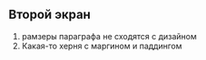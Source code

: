 ## Второй экран
1. рамзеры параграфа не сходятся с дизайном
2. Какая-то херня с маргином и паддингом